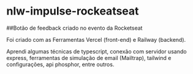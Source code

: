 # nlw-impulse-rockeatseat
##Botão de feedback criado no evento da Rocketseat

Foi criado com as Ferramentas Vercel (front-end) e Railway (backend).

Aprendi algumas técnicas de typescript, 
conexão com servidor usando express, 
ferramentas de simulação de email (Mailtrap),
tailwind e configurações,
api phosphor,
entre outros.
